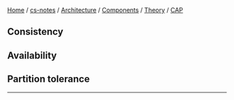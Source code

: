 [Home](https://mengxianbin.github.io) /
[cs-notes](https://mengxianbin.github.io/cs-notes/site) /
[Architecture](https://mengxianbin.github.io/cs-notes/site/Architecture) /
[Components](https://mengxianbin.github.io/cs-notes/site/Architecture/Components) /
[Theory](https://mengxianbin.github.io/cs-notes/site/Architecture/Components/Theory) /
[CAP](https://mengxianbin.github.io/cs-notes/site/Architecture/Components/Theory/CAP)

## Consistency

## Availability

## Partition tolerance

---
